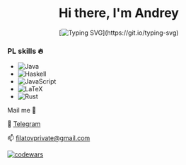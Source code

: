 <div align="center">
            
# Hi there, I'm Andrey
     
[![Typing SVG](https://readme-typing-svg.herokuapp.com?font=Cascadia+Code&size=24&duration=3000&pause=500&color=F7970E&center=true&multiline=true&repeat=false&width=435&height=80&lines=Java+developer;)](https://git.io/typing-svg)
  
</div>

### PL skills :fire:

* ![Java](https://img.shields.io/badge/java-%23ED8B00.svg?style=for-the-badge&logo=openjdk&logoColor=white) 
* ![Haskell](https://img.shields.io/badge/Haskell-5e5086?style=for-the-badge&logo=haskell&logoColor=white)
* ![JavaScript](https://img.shields.io/badge/javascript-%23323330.svg?style=for-the-badge&logo=javascript&logoColor=%23F7DF1E)
* ![LaTeX](https://img.shields.io/badge/latex-%23008080.svg?style=for-the-badge&logo=latex&logoColor=white)
* ![Rust](https://img.shields.io/badge/rust-%23000000.svg?style=for-the-badge&logo=rust&logoColor=white)

Mail me :e-mail:

:iphone: [Telegram](https://t.me/pochemuzamenya)

:mailbox: filatovprivate@gmail.com

[![codewars](https://www.codewars.com/users/Fi%CE%BBatov/badges/large)](https://www.codewars.com/users/Fi%CE%BBatov)
